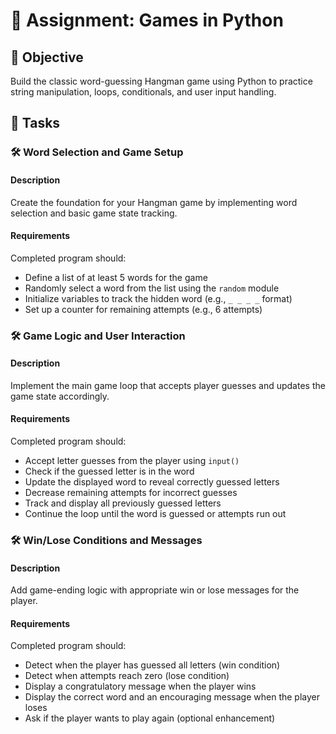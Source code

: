 # 📘 Assignment: Games in Python

## 🎯 Objective

Build the classic word-guessing Hangman game using Python to practice string manipulation, loops, conditionals, and user input handling.

## 📝 Tasks

### 🛠️ Word Selection and Game Setup

#### Description
Create the foundation for your Hangman game by implementing word selection and basic game state tracking.

#### Requirements
Completed program should:

- Define a list of at least 5 words for the game
- Randomly select a word from the list using the `random` module
- Initialize variables to track the hidden word (e.g., `_ _ _ _` format)
- Set up a counter for remaining attempts (e.g., 6 attempts)


### 🛠️ Game Logic and User Interaction

#### Description
Implement the main game loop that accepts player guesses and updates the game state accordingly.

#### Requirements
Completed program should:

- Accept letter guesses from the player using `input()`
- Check if the guessed letter is in the word
- Update the displayed word to reveal correctly guessed letters
- Decrease remaining attempts for incorrect guesses
- Track and display all previously guessed letters
- Continue the loop until the word is guessed or attempts run out


### 🛠️ Win/Lose Conditions and Messages

#### Description
Add game-ending logic with appropriate win or lose messages for the player.

#### Requirements
Completed program should:

- Detect when the player has guessed all letters (win condition)
- Detect when attempts reach zero (lose condition)
- Display a congratulatory message when the player wins
- Display the correct word and an encouraging message when the player loses
- Ask if the player wants to play again (optional enhancement)
